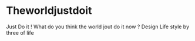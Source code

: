 # Theworldjustdoit
Just Do it ! What do you think the world jout do it now ? Design Life style  by three of life 

